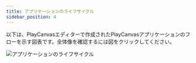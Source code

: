 ```yaml
---
title: アプリケーションのライフサイクル
sidebar_position: 4
---
```


以下は、PlayCanvasエディターで作成されたPlayCanvasアプリケーションのフローを示す図表です。全体像を確認するには図をクリックしてください。

![アプリケーションのライフサイクル](/img/user-manual/scripting/application-lifecycle.png)
